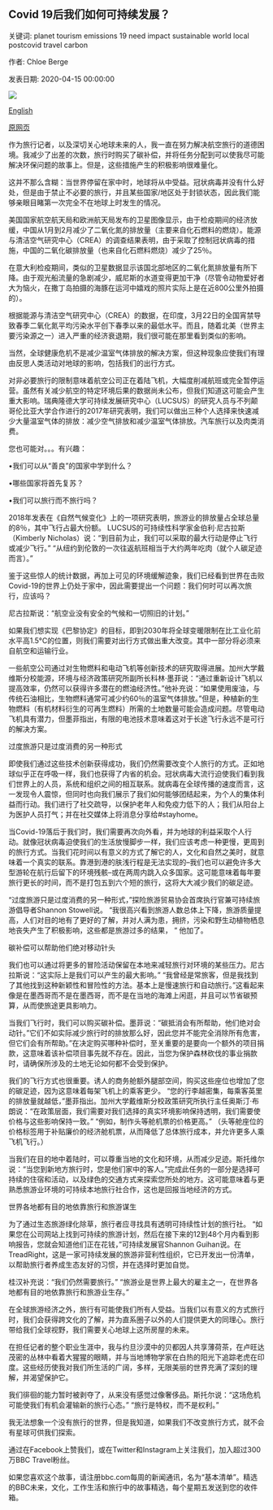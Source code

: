 ## Covid 19后我们如何可持续发展？

关键词: planet tourism emissions 19 need impact sustainable world local postcovid travel carbon

作者: Chloe Berge

发表日期: 2020-04-15 00:00:00

![](https://ichef.bbci.co.uk/wwfeatures/live/624_351/images/live/p0/89/hz/p089hz97.jpg)

[English](How%20can%20we%20be%20sustainable%20post-Covid%2019%3F.md)

[原网页](https://www.bbc.com/travel/story/20200415-how-can-we-be-sustainable-post-covid-19)

作为旅行记者，以及深切关心地球未来的人，我一直在努力解决航空旅行的道德困境。我减少了出差的次数，旅行时购买了碳补偿，并将任务分配到可以使我尽可能解决环保问题的故事上。但是，这些措施产生的积极影响很难量化。

这并不那么含糊：当世界停留在家中时，地球将从中受益。冠状病毒并没有什么好处，但是由于禁止不必要的旅行，并且某些国家/地区处于封锁状态，因此我们能够亲眼目睹第一次完全不在地球上时发生的情况。

美国国家航空航天局和欧洲航天局发布的卫星图像显示，由于检疫期间的经济放缓，中国从1月到2月减少了二氧化氮的排放量（主要来自化石燃料的燃烧）。能源与清洁空气研究中心（CREA）的调查结果表明，由于采取了控制冠状病毒的措施，中国的二氧化碳排放量（也来自化石燃料燃烧）减少了25％。

在意大利检疫期间，类似的卫星数据显示该国北部地区的二氧化氮排放量有所下降。由于观光船流量的急剧减少，威尼斯的水道变得更加干净（尽管令动物爱好者大为恼火，在撒丁岛拍摄的海豚在运河中嬉戏的照片实际上是在近800公里外拍摄的）。

根据能源与清洁空气研究中心（CREA）的数据，在印度，3月22日的全国宵禁导致春季二氧化氮平均污染水平创下春季以来的最低水平。而且，随着北美（世界主要污染源之一）进入严重的经济衰退期，我们很可能在那里看到类似的影响。

当然，全球健康危机不是减少温室气体排放的解决方案，但这种现象应使我们有理由反思人类活动对地球的影响，包括我们的出行方式。

对非必要旅行的限制意味着航空公司正在着陆飞机，大幅度削减航班或完全暂停运营。虽然有关减少航空的特定环境后果的数据尚未公布，但我们知道这可能会产生重大影响。瑞典隆德大学可持续发展研究中心（LUCSUS）的研究人员与不列颠哥伦比亚大学合作进行的2017年研究表明，我们可以做出三种个人选择来快速减少大量温室气体的排放：减少空气排放和减少温室气体排放。汽车旅行以及肉类消费。

您也可能对。。。有兴趣：

•我们可以从“善良”的国家中学到什么？

•哪些国家将首先复苏？

•我们可以旅行而不旅行吗？

2018年发表在《自然气候变化》上的一项研究表明，旅游业的排放量占全球总量的8％，其中飞行占最大份额。 LUCSUS的可持续性科学家金伯利·尼古拉斯（Kimberly Nicholas）说：“到目前为止，我们可以采取的最大行动是停止飞行或减少飞行。” “从纽约到伦敦的一次往返航班相当于大约两年吃肉（就个人碳足迹而言）。”

鉴于这些惊人的统计数据，再加上可见的环境缓解迹象，我们已经看到世界在击败Covid-19的世界上仍处于家中，因此需要提出一个问题：我们何时可以再次旅行，应该吗？

尼古拉斯说：“航空业没有安全的气候和一切照旧的计划。”

如果我们想实现《巴黎协定》的目标，即到2030年将全球变暖限制在比工业化前水平高1.5°C的位置，则我们需要对出行方式做出重大改变。其中一部分将必须来自航空和运输行业。

一些航空公司通过对生物燃料和电动飞机等创新技术的研究取得进展。加州大学戴维斯分校能源，环境与经济政策研究所副所长科林·墨菲说：“通过重新设计飞机以提高效率，仍然可以获得许多潜在的燃油经济性。”他补充说：“如果使用废油，与传统石油相比，生物燃料通常可减少约60％的温室气体排放。”但是，种植新的生物燃料（有机材料衍生的可再生燃料）所需的土地数量可能会造成问题。尽管电动飞机具有潜力，但墨菲指出，有限的电池技术意味着这对于长途飞行永远不是可行的解决方案。

过度旅游只是过度消费的另一种形式

即使我们通过这些技术创新获得成功，我们仍然需要改变个人旅行的方式。正如地球似乎正在呼吸一样，我们也获得了内省的机会。冠状病毒大流行迫使我们看到我们世界上的人员，系统和组织之间的相互联系。就病毒在全球传播的速度而言，这一发现令人震惊，但同时也向我们展示了我们如何能够团结起来，为个人的集体利益而行动。我们进行了社交疏导，以保护老年人和免疫力低下的人；我们从阳台上为医护人员打气；并在社交媒体上将消息分享给\#stayhome。

当Covid-19落后于我们时，我们需要再次向外看，并为地球的利益采取个人行动。就像冠状病毒迫使我们的生活放慢脚步一样，我们应该考虑一种更慢，更周到的旅行方式。当我们花时间以有意义的方式了解它的人，文化和自然之美时，就意味着一个真实的联系。靠港到港的肤浅行程是无法实现的–我们也可以避免许多大型游轮在航行后留下的环境残骸–或在两周内跳入众多国家。这可能意味着每年要旅行更长的时间，而不是打包五到六个短的旅行，这将大大减少我们的碳足迹。

“过度旅游只是过度消费的另一种形式，”探险旅游贸易协会首席执行官兼可持续旅游倡导者Shannon Stowell说。 “我很高兴看到旅游人数总体上下降，旅游质量提高，人们对目的地有了更好的了解，并对人满为患，拥挤，污染和野生动植物栖息地丧失产生了积极影响，这些都是旅游过多的结果， “ 他加了。

碳补偿可以帮助他们绝对移动针头

我们也可以通过将更多的冒险活动保留在本地来减轻旅行对环境的某些压力。尼古拉斯说：“这实际上是我们可以产生的最大影响。” “我曾经是常旅客，但是我找到了其他找到这种新颖性和冒险性的方法。基本上是慢速旅行和自动旅行。”这看起来像是在墨西哥而不是在墨西哥，而不是在当地的海滩上闲逛，并且可以节省碳预算，从而使旅途更具影响力。

当我们飞行时，我们可以购买碳补偿。墨菲说：“碳抵消会有所帮助，他们绝对会动针。”它们不如实际减少旅行时的排放那么好，因此您并不能完全消除所有危害，但它们会有所帮助。”在决定购买哪种补偿时，至关重要的是要向一个额外的项目捐款，这意味着该补偿项目事先就不存在。因此，当您为保护森林砍伐的事业捐款时，请确保所涉及的土地无论如何都不会受到保护。

我们的飞行方式也很重要。诱人的商务舱额外腿部空间，购买这些座位也增加了您的碳足迹，因为这意味着每架飞机上的乘客更少。 “您的行李越密集，每乘客英里的排放量就越低，”墨菲指出。加州大学戴维斯分校政策研究所执行主任奥斯汀·布朗说：“在政策层面，我们需要对我们选择的真实环境影响保持透明，我们需要使价格与这些影响保持一致。” “例如，制作头等舱机票的价格更高。” （头等舱座位的价格标签用于补贴廉价的经济舱机票，从而降低了总体旅行成本，并允许更多人乘飞机飞行。）

当我们在目的地中着陆时，可以尊重当地的文化和环境，从而减少足迹。斯托维尔说：“当您到新地方旅行时，您是他们家中的客人。”完成此任务的一部分是选择可持续的住宿和活动，以及绿色的交通方式来探索您所处的地方。这可能意味着与更熟悉旅游业环境的可持续本地旅行社合作，这也是回报当地经济的方式。

世界各地都有目的地依靠旅行和旅游谋生

为了通过生态旅游绿化除草，旅行者应寻找具有透明可持续性计划的旅行社。 “如果您在公司网站上找到可持续的旅游计划，然后在接下来的12到48个月内看到影响报告，您就会知道他们正在花钱，”可持续发展官Shannon Guihan说。在TreadRight，这是一家可持续发展的旅游非营利性组织，它已开发出一份清单，以帮助旅行者养成生态友好的习惯，并在选择时更加自觉。

桂汉补充说：“我们仍然需要旅行。” “旅游业是世界上最大的雇主之一，在世界各地都有目的地依靠旅行和旅游业生存。”

在全球旅游经济之外，旅行有可能使我们所有人受益。当我们以有意义的方式旅行时，我们会获得跨文化的了解，并为直系圈子以外的人们提供更大的同理心。旅行带给我们全球视野，我们需要关心地球上这所房屋的未来。

在担任记者的整个职业生涯中，我与约旦沙漠中的贝都因人共享薄荷茶，在卢旺达茂密的丛林中看着大猩猩的眼睛，并与当地博物学家在白热的阳光下追踪老虎在印度。这些经历使我对我们所生活的广阔，多样，无限美丽的世界充满了深刻的理解，并渴望保护它。

我们徘徊的能力暂时被剥夺了，从来没有感觉过像奢侈品。斯托尔说：“这场危机可能使我们有机会灌输新的旅行心态。” “旅行是特权，而不是权利。”

我无法想象一个没有旅行的世界，但是我知道，如果我们不改变旅行方式，就不会有星球可供我们探索。

通过在Facebook上赞我们，或在Twitter和Instagram上关注我们，加入超过300万BBC Travel粉丝。

如果您喜欢这个故事，请注册bbc.com每周的新闻通讯，名为“基本清单”。精选的BBC未来，文化，工作生活和旅行中的故事精选，每个星期五发送到您的收件箱。